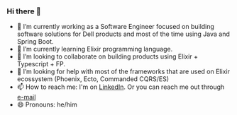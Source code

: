 ### Hi there 👋

- 🔭 I’m currently working as a Software Engineer focused on building software solutions for Dell products and most of the time using Java and Spring Boot.
- 🌱 I’m currently learning Elixir programming language.
- 👯 I’m looking to collaborate on building products using Elixir + Typescript + FP.
- 🤔 I’m looking for help with most of the frameworks that are used on Elixir ecossystem (Phoenix, Ecto, Commanded CQRS/ES)
- 📫 How to reach me: I'm on [LinkedIn](https://www.linkedin.com/in/murilobauer/). Or you can reach me out through [e-mail](mailto:murilobauerc@gmail.com)
- 😄 Pronouns: he/him
